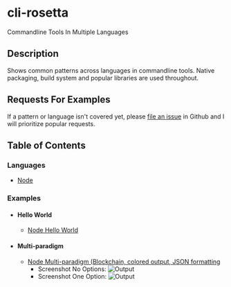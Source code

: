 # cli-rosetta
Commandline Tools In Multiple Languages

## Description

Shows common patterns across languages in commandline tools.  Native packaging, build system and popular libraries are used throughout.

## Requests For Examples

If a pattern or language isn't covered yet, please [file an issue](https://github.com/noahgift/cli-rosetta/issues) in Github and I will prioritize popular requests.

## Table of Contents
### Languages
* [Node](https://github.com/noahgift/cli-rosetta/tree/master/node)
### Examples
* #### Hello World
   - [Node Hello World](https://github.com/noahgift/cli-rosetta/tree/master/node/hello-world)
* #### Multi-paradigm
   - [Node Multi-paradigm (Blockchain, colored output, JSON formatting](https://github.com/noahgift/cli-rosetta/blob/master/node/multi-paradigm/README.md)
      * Screenshot No Options:  ![Output](https://user-images.githubusercontent.com/58792/27806549-149fe0aa-5ff0-11e7-81bf-610ecc7436e4.png)
      * Screenshot One Option:  ![Output](https://user-images.githubusercontent.com/58792/27806550-14a0006c-5ff0-11e7-9549-bcb2d3ab80fd.png)

